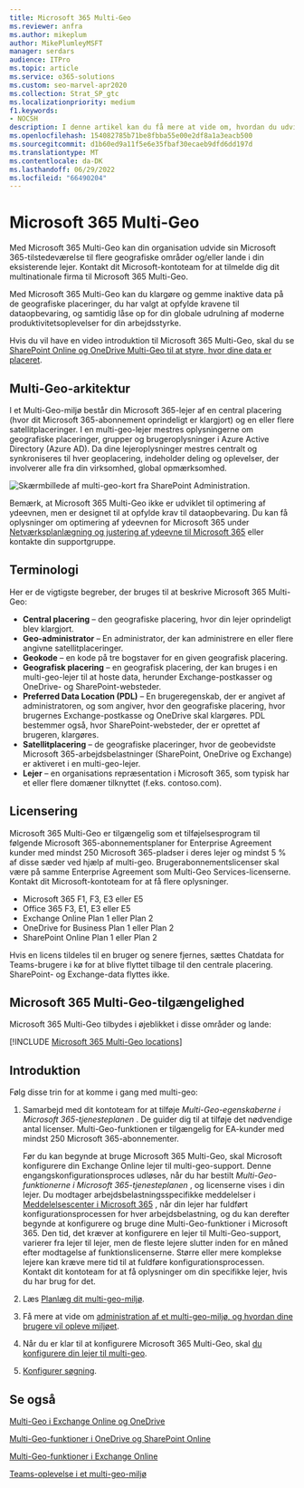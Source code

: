 ```yaml
---
title: Microsoft 365 Multi-Geo
ms.reviewer: anfra
ms.author: mikeplum
author: MikePlumleyMSFT
manager: serdars
audience: ITPro
ms.topic: article
ms.service: o365-solutions
ms.custom: seo-marvel-apr2020
ms.collection: Strat_SP_gtc
ms.localizationpriority: medium
f1.keywords:
- NOCSH
description: I denne artikel kan du få mere at vide om, hvordan du udvider din Microsoft 365-tilstedeværelse til flere geografiske områder med Microsoft 365 Multi-Geo.
ms.openlocfilehash: 154082785b71be8fbba55e00e2df8a1a3eacb500
ms.sourcegitcommit: d1b60ed9a11f5e6e35fbaf30ecaeb9dfd6dd197d
ms.translationtype: MT
ms.contentlocale: da-DK
ms.lasthandoff: 06/29/2022
ms.locfileid: "66490204"
---
```

# <a name="microsoft-365-multi-geo"></a>Microsoft 365 Multi-Geo

Med Microsoft 365 Multi-Geo kan din organisation udvide sin Microsoft 365-tilstedeværelse til flere geografiske områder og/eller lande i din eksisterende lejer. Kontakt dit Microsoft-kontoteam for at tilmelde dig dit multinationale firma til Microsoft 365 Multi-Geo.
  
Med Microsoft 365 Multi-Geo kan du klargøre og gemme inaktive data på de geografiske placeringer, du har valgt at opfylde kravene til dataopbevaring, og samtidig låse op for din globale udrulning af moderne produktivitetsoplevelser for din arbejdsstyrke.

Hvis du vil have en video introduktion til Microsoft 365 Multi-Geo, skal du se [SharePoint Online og OneDrive Multi-Geo til at styre, hvor dine data er placeret](https://www.youtube.com/watch?v=Do9U3JuROhk).

## <a name="multi-geo-architecture"></a>Multi-Geo-arkitektur

I et Multi-Geo-miljø består din Microsoft 365-lejer af en central placering (hvor dit Microsoft 365-abonnement oprindeligt er klargjort) og en eller flere satellitplaceringer. I en multi-geo-lejer mestres oplysningerne om geografiske placeringer, grupper og brugeroplysninger i Azure Active Directory (Azure AD). Da dine lejeroplysninger mestres centralt og synkroniseres til hver geoplacering, indeholder deling og oplevelser, der involverer alle fra din virksomhed, global opmærksomhed.

![Skærmbillede af multi-geo-kort fra SharePoint Administration.](../media/multi-geo-world-map.png)

Bemærk, at Microsoft 365 Multi-Geo ikke er udviklet til optimering af ydeevnen, men er designet til at opfylde krav til dataopbevaring. Du kan få oplysninger om optimering af ydeevnen for Microsoft 365 under [Netværksplanlægning og justering af ydeevne til Microsoft 365](https://support.office.com/article/e5f1228c-da3c-4654-bf16-d163daee8848) eller kontakte din supportgruppe.

## <a name="terminology"></a>Terminologi

Her er de vigtigste begreber, der bruges til at beskrive Microsoft 365 Multi-Geo:

- **Central placering** – den geografiske placering, hvor din lejer oprindeligt blev klargjort.
- **Geo-administrator** – En administrator, der kan administrere en eller flere angivne satellitplaceringer.
- **Geokode** – en kode på tre bogstaver for en given geografisk placering.
- **Geografisk placering** – en geografisk placering, der kan bruges i en multi-geo-lejer til at hoste data, herunder Exchange-postkasser og OneDrive- og SharePoint-websteder.
- **Preferred Data Location (PDL)** – En brugeregenskab, der er angivet af administratoren, og som angiver, hvor den geografiske placering, hvor brugernes Exchange-postkasse og OneDrive skal klargøres. PDL bestemmer også, hvor SharePoint-websteder, der er oprettet af brugeren, klargøres.
- **Satellitplacering** – de geografiske placeringer, hvor de geobevidste Microsoft 365-arbejdsbelastninger (SharePoint, OneDrive og Exchange) er aktiveret i en multi-geo-lejer.
- **Lejer** – en organisations repræsentation i Microsoft 365, som typisk har et eller flere domæner tilknyttet (f.eks. contoso.com).

## <a name="licensing"></a>Licensering

Microsoft 365 Multi-Geo er tilgængelig som et tilføjelsesprogram til følgende Microsoft 365-abonnementsplaner for Enterprise Agreement kunder med mindst 250 Microsoft 365-pladser i deres lejer og mindst 5 % af disse sæder ved hjælp af multi-geo. Brugerabonnementslicenser skal være på samme Enterprise Agreement som Multi-Geo Services-licenserne. Kontakt dit Microsoft-kontoteam for at få flere oplysninger.

- Microsoft 365 F1, F3, E3 eller E5
- Office 365 F3, E1, E3 eller E5
- Exchange Online Plan 1 eller Plan 2
- OneDrive for Business Plan 1 eller Plan 2
- SharePoint Online Plan 1 eller Plan 2

Hvis en licens tildeles til en bruger og senere fjernes, sættes Chatdata for Teams-brugere i kø for at blive flyttet tilbage til den centrale placering. SharePoint- og Exchange-data flyttes ikke.

## <a name="microsoft-365-multi-geo-availability"></a>Microsoft 365 Multi-Geo-tilgængelighed

Microsoft 365 Multi-Geo tilbydes i øjeblikket i disse områder og lande:

[!INCLUDE [Microsoft 365 Multi-Geo locations](../includes/microsoft-365-multi-geo-locations.md)]

## <a name="getting-started"></a>Introduktion

Følg disse trin for at komme i gang med multi-geo:

1. Samarbejd med dit kontoteam for at tilføje _Multi-Geo-egenskaberne i Microsoft 365-tjenesteplanen_ . De guider dig til at tilføje det nødvendige antal licenser. Multi-Geo-funktionen er tilgængelig for EA-kunder med mindst 250 Microsoft 365-abonnementer.

   Før du kan begynde at bruge Microsoft 365 Multi-Geo, skal Microsoft konfigurere din Exchange Online lejer til multi-geo-support. Denne engangskonfigurationsproces udløses, når du har bestilt *Multi-Geo-funktionerne i Microsoft 365-tjenesteplanen* , og licenserne vises i din lejer. Du modtager arbejdsbelastningsspecifikke meddelelser i [Meddelelsescenter i Microsoft 365](https://support.office.com/article/38FB3333-BFCC-4340-A37B-DEDA509C2093) , når din lejer har fuldført konfigurationsprocessen for hver arbejdsbelastning, og du kan derefter begynde at konfigurere og bruge dine Multi-Geo-funktioner i Microsoft 365. Den tid, det kræver at konfigurere en lejer til Multi-Geo-support, varierer fra lejer til lejer, men de fleste lejere slutter inden for en måned efter modtagelse af funktionslicenserne. Større eller mere komplekse lejere kan kræve mere tid til at fuldføre konfigurationsprocessen. Kontakt dit kontoteam for at få oplysninger om din specifikke lejer, hvis du har brug for det.

2. Læs [Planlæg dit multi-geo-miljø](plan-for-multi-geo.md).

3. Få mere at vide om [administration af et multi-geo-miljø](administering-a-multi-geo-environment.md)[, og hvordan dine brugere vil opleve miljøet](multi-geo-user-experience.md).

4. Når du er klar til at konfigurere Microsoft 365 Multi-Geo, skal [du konfigurere din lejer til multi-geo](multi-geo-tenant-configuration.md).

5. [Konfigurer søgning](configure-search-for-multi-geo.md).

## <a name="see-also"></a>Se også

[Multi-Geo i Exchange Online og OneDrive](https://Aka.ms/GoMultiGeo)

[Multi-Geo-funktioner i OneDrive og SharePoint Online](multi-geo-capabilities-in-onedrive-and-sharepoint-online-in-microsoft-365.md)

[Multi-Geo-funktioner i Exchange Online](multi-geo-capabilities-in-exchange-online.md)

[Teams-oplevelse i et multi-geo-miljø](/microsoftteams/teams-experience-o365odb-spo-multi-geo)
